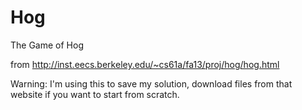 # Hog
The Game of Hog

from
http://inst.eecs.berkeley.edu/~cs61a/fa13/proj/hog/hog.html

Warning: I'm using this to save my solution, download files from that website if you want to start from scratch. 
